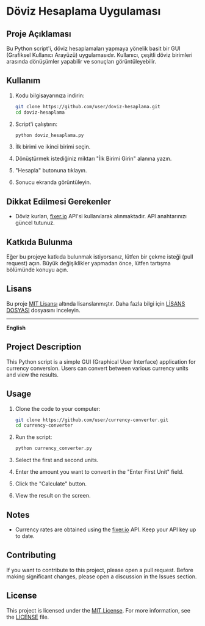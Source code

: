 # Döviz Hesaplama Uygulaması

## Proje Açıklaması

Bu Python script'i, döviz hesaplamaları yapmaya yönelik basit bir GUI (Grafiksel Kullanıcı Arayüzü) uygulamasıdır. Kullanıcı, çeşitli döviz birimleri arasında dönüşümler yapabilir ve sonuçları görüntüleyebilir.

## Kullanım

1. Kodu bilgisayarınıza indirin:

    ```bash
    git clone https://github.com/user/doviz-hesaplama.git
    cd doviz-hesaplama
    ```

2. Script'i çalıştırın:

    ```bash
    python doviz_hesaplama.py
    ```

3. İlk birimi ve ikinci birimi seçin.

4. Dönüştürmek istediğiniz miktarı "İlk Birimi Girin" alanına yazın.

5. "Hesapla" butonuna tıklayın.

6. Sonucu ekranda görüntüleyin.

## Dikkat Edilmesi Gerekenler

- Döviz kurları, [fixer.io](http://fixer.io) API'si kullanılarak alınmaktadır. API anahtarınızı güncel tutunuz.

## Katkıda Bulunma

Eğer bu projeye katkıda bulunmak istiyorsanız, lütfen bir çekme isteği (pull request) açın. Büyük değişiklikler yapmadan önce, lütfen tartışma bölümünde konuyu açın.

## Lisans

Bu proje [MIT Lisansı](LICENSE) altında lisanslanmıştır. Daha fazla bilgi için [LİSANS DOSYASI](LICENSE) dosyasını inceleyin.

---

**English**

## Project Description

This Python script is a simple GUI (Graphical User Interface) application for currency conversion. Users can convert between various currency units and view the results.

## Usage

1. Clone the code to your computer:

    ```bash
    git clone https://github.com/user/currency-converter.git
    cd currency-converter
    ```

2. Run the script:

    ```bash
    python currency_converter.py
    ```

3. Select the first and second units.

4. Enter the amount you want to convert in the "Enter First Unit" field.

5. Click the "Calculate" button.

6. View the result on the screen.

## Notes

- Currency rates are obtained using the [fixer.io](http://fixer.io) API. Keep your API key up to date.

## Contributing

If you want to contribute to this project, please open a pull request. Before making significant changes, please open a discussion in the Issues section.

## License

This project is licensed under the [MIT License](LICENSE). For more information, see the [LICENSE](LICENSE) file.
